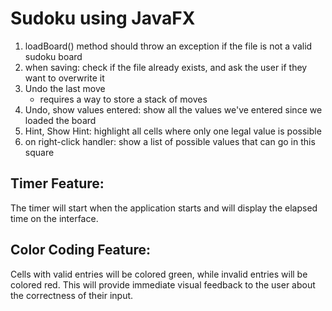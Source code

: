 # Sudoku using JavaFX

1. loadBoard() method should throw an exception if the file is not a valid sudoku board
1. when saving: check if the file already exists, and ask the user if they want to overwrite it
1. Undo the last move
    * requires a way to store a stack of moves
1. Undo, show values entered: show all the values we've entered since we loaded the board
1. Hint, Show Hint: highlight all cells where only one legal value is possible
1. on right-click handler: show a list of possible values that can go in this square

## Timer Feature:
The timer will start when the application starts and will display the elapsed time on the interface.
## Color Coding Feature:
Cells with valid entries will be colored green, while invalid entries will be colored red.
This will provide immediate visual feedback to the user about the correctness of their input.
